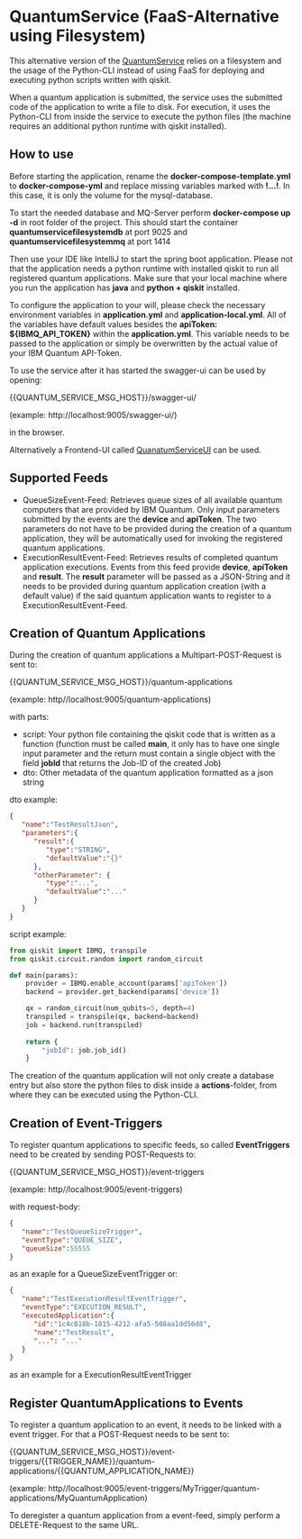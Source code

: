 # QuantumService (FaaS-Alternative using Filesystem)

This alternative version of the [QuantumService](https://github.com/LHommeDeBat/QuantumServiceFaas) relies on a filesystem and the usage of the Python-CLI instead of using FaaS for deploying and executing python scripts written with qiskit.

When a quantum application is submitted, the service uses the submitted code of the application to write a file to disk.
For execution, it uses the Python-CLI from inside the service to execute the python files (the machine requires an additional python runtime with qiskit installed).

## How to use

Before starting the application, rename the **docker-compose-template.yml** to **docker-compose-yml** and replace missing variables marked with **!...!**. In this case, it is only the volume for the mysql-database.

To start the needed database and MQ-Server perform **docker-compose up -d** in root folder of the project. This should start the container **quantumservicefilesystemdb** at port 9025 and **quantumservicefilesystemmq** at port 1414

Then use your IDE like IntelliJ to start the spring boot application.
Please not that the application needs a python runtime with installed qiskit to run all registered quantum applications.
Make sure that your local machine where you run the application has **java** and **python + qiskit** installed.

To configure the application to your will, please check the necessary environment variables in **application.yml** and **application-local.yml**.
All of the variables have default values besides the **apiToken: ${IBMQ_API_TOKEN}** within the **application.yml**. This variable needs to be passed to the application or simply be overwritten by the actual value of your IBM Quantum API-Token.

To use the service after it has started the swagger-ui can be used by opening:

{{QUANTUM_SERVICE_MSG_HOST}}/swagger-ui/

(example: http://localhost:9005/swagger-ui/)

in the browser.

Alternatively a Frontend-UI called [QuanatumServiceUI](https://github.com/LHommeDeBat/QuantumServiceUI) can be used.

## Supported Feeds

- QueueSizeEvent-Feed: Retrieves queue sizes of all available quantum computers that are provided by IBM Quantum. Only input parameters submitted by the events are the **device** and **apiToken**. The two parameters do not have to be provided during the creation of a quantum application, they will be automatically used for invoking the registered quantum applications.
- ExecutionResultEvent-Feed: Retrieves results of completed quantum application executions. Events from this feed provide **device**, **apiToken** and **result**. The **result** parameter will be passed as a JSON-String and it needs to be provided during quantum application creation (with a default value) if the said quantum application wants to register to a ExecutionResultEvent-Feed.

## Creation of Quantum Applications

During the creation of quantum applications a Multipart-POST-Request is sent to:

{{QUANTUM_SERVICE_MSG_HOST}}/quantum-applications

(example: http//localhost:9005/quantum-applications)

with parts:

- script: Your python file containing the qiskit code that is written as a function (function must be called **main**, it only has to have one single input parameter and the return must contain a single object with the field **jobId** that returns the Job-ID of the created Job)
- dto: Other metadata of the quantum application formatted as a json string

dto example:

``` json
{
   "name":"TestResultJson",
   "parameters":{
      "result":{
         "type":"STRING",
         "defaultValue":"{}"
      },
      "otherParameter": {
         "type":"...",
         "defaultValue":"..."
      }   
   }
}
```

script example:

``` python
from qiskit import IBMQ, transpile
from qiskit.circuit.random import random_circuit

def main(params):
    provider = IBMQ.enable_account(params['apiToken'])
    backend = provider.get_backend(params['device'])

    qx = random_circuit(num_qubits=5, depth=4)
    transpiled = transpile(qx, backend=backend)
    job = backend.run(transpiled)
    
    return {
        "jobId": job.job_id()
    }
```

The creation of the quantum application will not only create a database entry but also store the python files to disk inside a **actions**-folder, from where they can be executed using the Python-CLI.

## Creation of Event-Triggers

To register quantum applications to specific feeds, so called **EventTriggers** need to be created by sending POST-Requests to:

{{QUANTUM_SERVICE_MSG_HOST}}/event-triggers

(example: http//localhost:9005/event-triggers)

with request-body:

``` json
{
   "name":"TestQueueSizeTrigger",
   "eventType":"QUEUE_SIZE",
   "queueSize":55555
}
```

as an exaple for a QueueSizeEventTrigger or:

``` json
{
   "name":"TestExecutionResultEventTrigger",
   "eventType":"EXECUTION_RESULT",
   "executedApplication":{
      "id":"1c4c818b-1815-4212-afa5-508aa1dd56d8",
      "name":"TestResult",
      "...": "..."
   }
}
```
as an example for a ExecutionResultEventTrigger

## Register QuantumApplications to Events

To register a quantum application to an event, it needs to be linked with a event trigger.
For that a POST-Request needs to be sent to:

{{QUANTUM_SERVICE_MSG_HOST}}/event-triggers/{{TRIGGER_NAME}}/quantum-applications/{{QUANTUM_APPLICATION_NAME}}

(example: http//localhost:9005/event-triggers/MyTrigger/quantum-applications/MyQuantumApplication)

To deregister a quantum application from a event-feed, simply perform a DELETE-Request to the same URL.
